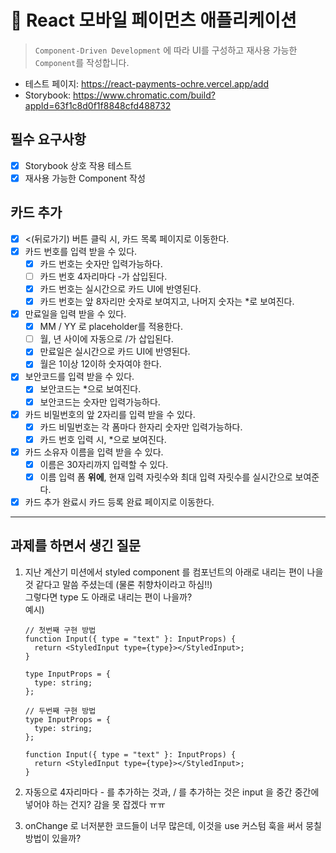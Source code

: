 # 🚀 React 모바일 페이먼츠 애플리케이션

> `Component-Driven Development` 에 따라 UI를 구성하고 재사용 가능한 `Component`를 작성합니다.

- 테스트 페이지: https://react-payments-ochre.vercel.app/add
- Storybook: https://www.chromatic.com/build?appId=63f1c8d0f1f8848cfd488732

## 필수 요구사항

- [x] Storybook 상호 작용 테스트
- [x] 재사용 가능한 Component 작성

## 카드 추가

- [x] <(뒤로가기) 버튼 클릭 시, 카드 목록 페이지로 이동한다.
- [x] 카드 번호를 입력 받을 수 있다.
  - [x] 카드 번호는 숫자만 입력가능하다.
  - [ ] 카드 번호 4자리마다 -가 삽입된다.
  - [x] 카드 번호는 실시간으로 카드 UI에 반영된다.
  - [x] 카드 번호는 앞 8자리만 숫자로 보여지고, 나머지 숫자는 \*로 보여진다.
- [x] 만료일을 입력 받을 수 있다.
  - [x] MM / YY 로 placeholder를 적용한다.
  - [ ] 월, 년 사이에 자동으로 /가 삽입된다.
  - [x] 만료일은 실시간으로 카드 UI에 반영된다.
  - [x] 월은 1이상 12이하 숫자여야 한다.
- [x] 보안코드를 입력 받을 수 있다.
  - [x] 보안코드는 \*으로 보여진다.
  - [x] 보안코드는 숫자만 입력가능하다.
- [x] 카드 비밀번호의 앞 2자리를 입력 받을 수 있다.
  - [x] 카드 비밀번호는 각 폼마다 한자리 숫자만 입력가능하다.
  - [x] 카드 번호 입력 시, \*으로 보여진다.
- [x] 카드 소유자 이름을 입력 받을 수 있다.
  - [x] 이름은 30자리까지 입력할 수 있다.
  - [x] 이름 입력 폼 **위에**, 현재 입력 자릿수와 최대 입력 자릿수를 실시간으로 보여준다.
- [x] 카드 추가 완료시 카드 등록 완료 페이지로 이동한다.

---

## 과제를 하면서 생긴 질문

1. 지난 계산기 미션에서 styled component 를 컴포넌트의 아래로 내리는 편이 나을 것 같다고 말씀 주셨는데 (물론 취향차이라고 하심!!)  
    그렇다면 type 도 아래로 내리는 편이 나을까?  
    예시)

   ```tsx
   // 첫번째 구현 방법
   function Input({ type = "text" }: InputProps) {
     return <StyledInput type={type}></StyledInput>;
   }

   type InputProps = {
     type: string;
   };

   // 두번째 구현 방법
   type InputProps = {
     type: string;
   };

   function Input({ type = "text" }: InputProps) {
     return <StyledInput type={type}></StyledInput>;
   }
   ```

2. 자동으로 4자리마다 - 를 추가하는 것과, / 를 추가하는 것은 input 을 중간 중간에 넣어야 하는 건지? 감을 못 잡겠다 ㅠㅠ
3. onChange 로 너저분한 코드들이 너무 많은데, 이것을 use 커스텀 훅을 써서 뭉칠 방법이 있을까?
